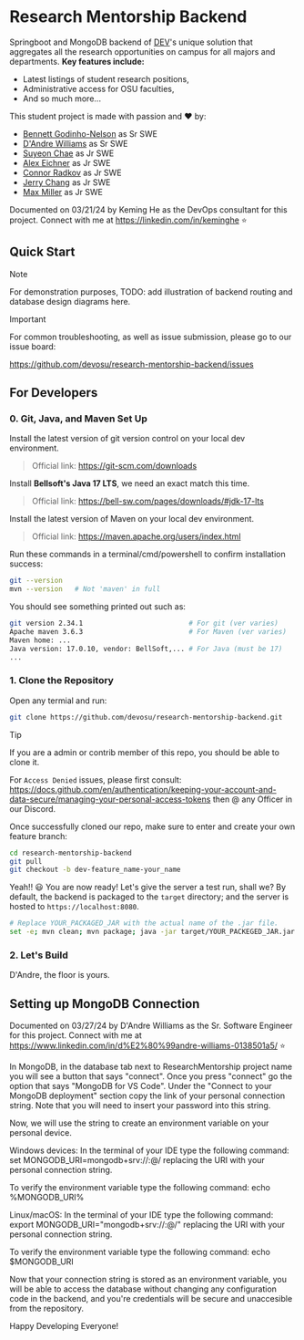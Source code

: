 # Research Mentorship Backend

Springboot and MongoDB backend of [DEV](https://osu.dev)'s unique solution that aggregates all the research opportunities on campus for all majors and departments. **Key features include:**

- Latest listings of student research positions,
- Administrative access for OSU faculties,
- And so much more...

This student project is made with passion and :heart:  by:

- [Bennett Godinho-Nelson](bennettgodinhonelson@gmail.com) as Sr SWE
- [D'Andre Williams](dwilliamsbuckeye@gmail.com) as Sr SWE
- [Suyeon Chae](schae0103@gmail.com) as Jr SWE
- [Alex Eichner](eichneralex3@gmail.com) as Jr SWE
- [Connor Radkov](cradkov27@gmail.com) as Jr SWE
- [Jerry Chang](jerry091401@gmail.com) as Jr SWE
- [Max Miller](millermax98765@gmail.com) as Jr SWE

Documented on 03/21/24 by Keming He as the DevOps consultant for this project. Connect with me at https://linkedin.com/in/keminghe :star:

## Quick Start

> [!NOTE]
> 
> For demonstration purposes, TODO: add illustration of backend routing and database design diagrams here.

> [!IMPORTANT]
>
> For common troubleshooting, as well as issue submission, please go to our issue board:
>
> https://github.com/devosu/research-mentorship-backend/issues

## For Developers

### 0. Git, Java, and Maven Set Up

Install the latest version of git version control on your local dev environment. 

> Official link: https://git-scm.com/downloads

Install **Bellsoft's Java 17 LTS**, we need an exact match this time. 

> Official link: https://bell-sw.com/pages/downloads/#jdk-17-lts

Install the latest version of Maven on your local dev environment. 

> Official link: https://maven.apache.org/users/index.html

Run these commands in a terminal/cmd/powershell to confirm installation success:

```bash
git --version
mvn --version   # Not 'maven' in full
```

You should see something printed out such as:

```bash
git version 2.34.1                          # For git (ver varies)
Apache maven 3.6.3                          # For Maven (ver varies)
Maven home: ...
Java version: 17.0.10, vendor: BellSoft,... # For Java (must be 17)
...
```

### 1. Clone the Repository 

Open any termial and run:

```bash
git clone https://github.com/devosu/research-mentorship-backend.git
```

> [!TIP]
> 
> If you are a admin or contrib member of this repo, you should be able to clone it. 
> 
> For `Access Denied` issues, please first consult: https://docs.github.com/en/authentication/keeping-your-account-and-data-secure/managing-your-personal-access-tokens then @ any Officer in our Discord.

Once successfully cloned our repo, make sure to enter and create your own feature branch:

```bash
cd research-mentorship-backend
git pull
git checkout -b dev-feature_name-your_name
```

Yeah!! :smiley: You are now ready! Let's give the server a test run, shall we? By default, the backend is packaged to the `target` directory; and the server is hosted to `https://localhost:8080`.

```bash
# Replace YOUR_PACKAGED_JAR with the actual name of the .jar file.
set -e; mvn clean; mvn package; java -jar target/YOUR_PACKEGED_JAR.jar
```

### 2. Let's Build

D'Andre, the floor is yours.

## Setting up MongoDB Connection 

Documented on 03/27/24 by D'Andre Williams as the Sr. Software Engineer for this project. Connect with me at https://www.linkedin.com/in/d%E2%80%99andre-williams-0138501a5/ :star:


In MongoDB, in the database tab next to ResearchMentorship project name you will see a button that says "connect". Once you press "connect" go the option that says "MongoDB for VS Code". Under the "Connect to your MongoDB deployment" section copy the link of your personal connection string. Note that you will need to insert your password into this string. 

Now, we will use the string to create an environment variable on your personal device. 

Windows devices: 
In the terminal of your IDE type the following command: 
set MONGODB_URI=mongodb+srv://<username>:<password>@<host>/<database>
replacing the URI with your personal connection string. 

To verify the environment variable type the following command:
echo %MONGODB_URI%


Linux/macOS:
In the terminal of your IDE type the following command:
export MONGODB_URI="mongodb+srv://<username>:<password>@<host>/<database>"
replacing the URI with your personal connection string. 

To verify the environment variable type the following command:
echo $MONGODB_URI

Now that your connection string is stored as an environment variable, you will be able to access the database without changing any configuration code in the backend, and you're credentials will be secure and unaccesible from the repository. 









Happy Developing Everyone!
